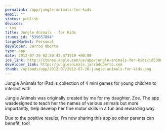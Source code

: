 ```yaml
--- 
permalink: /app/jungle-animals-for-kids
email: ""
status: publish
devices: 
- ios
title: Jungle Animals - for Kids
itunes_id: "539657894"
targetMarket: Personal
developer: Jarrod Oberto
type: app
date: 2012-07-26 02:50:42.471919 +00:00
ios_link: http://itunes.apple.com/us/app/jungle-animals-for-kids/id539657894?ls=1%26mt=8
developer_link: http://jungleanimals.jarrodoberto.com
thumb: /uploads/app/2012-07/2012-07-26-jungle-animals-for-kids.png
---
```


Jungle Animals for iPad is collection of 4 mini games for young children to interact with.

Jungle Animals was originally created by me for my daughter, Zoe. The app wasdesigned to teach her the names of various animals but more importantly, help develop her fine motor skills in a fun and rewarding way.

Due to the positive results, I'm now sharing this app so other parents can benefit, too!
